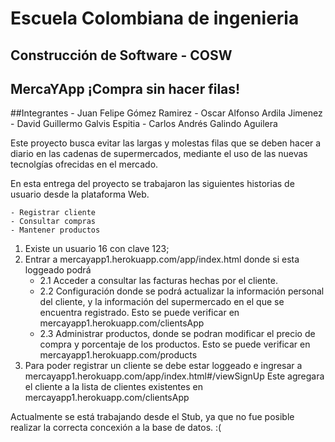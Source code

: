 # Escuela Colombiana de ingenieria
## Construcción de Software - COSW
## MercaYApp ¡Compra sin hacer filas!

##Integrantes
    - Juan Felipe Gómez Ramirez
    - Oscar Alfonso Ardila Jimenez
    - David Guillermo Galvis Espitia
    - Carlos Andrés Galindo Aguilera

Este proyecto busca evitar las largas y molestas filas que se deben hacer a diario en las cadenas de supermercados, mediante el uso 
de las nuevas tecnolgías ofrecidas en el mercado.

En esta entrega del proyecto se trabajaron las siguientes historias de usuario desde la plataforma Web.

    - Registrar cliente
    - Consultar compras
    - Mantener productos

1. Existe un usuario 16 con clave 123;
2. Entrar a mercayapp1.herokuapp.com/app/index.html donde si esta loggeado 
podrá 
    - 2.1 Acceder a consultar las facturas hechas por el cliente.
    - 2.2 Configuración donde se podrá actualizar la información personal del cliente, y la información del supermercado en el que se encuentra registrado.
        Esto se puede verificar en mercayapp1.herokuapp.com/clientsApp
    - 2.3 Administrar productos, donde se podran modificar el precio de compra y porcentaje de los productos.
        Esto se puede verificar en mercayapp1.herokuapp.com/products
3. Para poder registrar un cliente se debe estar loggeado e ingresar a mercayapp1.herokuapp.com/app/index.html#/viewSignUp
    Este agregara el cliente a la lista de clientes existentes en mercayapp1.herokuapp.com/clientsApp

Actualmente se está trabajando desde el Stub, ya que no fue posible realizar la correcta concexión a la base de datos. :(

